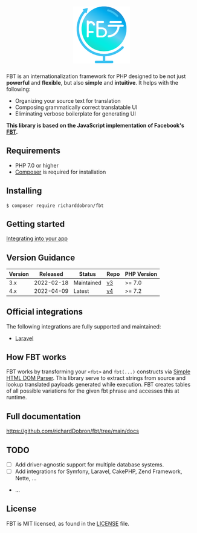 <h1 align="center">
  <img src="icon.png" height="150" width="150" alt="FBT"/>
</h1>

FBT is an internationalization framework for PHP designed to be not just **powerful** and **flexible**, but also **simple** and **intuitive**.  It helps with the following:
* Organizing your source text for translation
* Composing grammatically correct translatable UI
* Eliminating verbose boilerplate for generating UI

**This library is based on the JavaScript implementation of Facebook's [FBT][link-facebook-fbt].**

## Requirements
* PHP 7.0 or higher
* [Composer](https://getcomposer.org) is required for installation

## Installing

```shell
$ composer require richarddobron/fbt
```

## Getting started

[Integrating into your app](docs/getting_started.md)

## Version Guidance

| Version | Released   | Status     | Repo             | PHP Version |
|---------|------------|------------|------------------|-------------|
| 3.x     | 2022-02-18 | Maintained | [v3][fbt-3-repo] | >= 7.0      |
| 4.x     | 2022-04-09 | Latest     | [v4][fbt-4-repo] | >= 7.2      |

## Official integrations

The following integrations are fully supported and maintained:

- [Laravel](https://github.com/richardDobron/laravel-fbt)

## How FBT works
FBT works by transforming your `<fbt>` and `fbt(...)` constructs via
[Simple HTML DOM Parser][simplehtmldom].  This library serve to extract strings from source and
lookup translated payloads generated while execution.  FBT creates tables
of all possible variations for the given fbt phrase and accesses this
at runtime.

## Full documentation
https://github.com/richardDobron/fbt/tree/main/docs


## TODO

- [ ] Add driver-agnostic support for multiple database systems.
- [ ] Add integrations for Symfony, Laravel, CakePHP, Zend Framework, Nette, ...
- ...

## License
FBT is MIT licensed, as found in the [LICENSE](LICENSE) file.

[fbt-3-repo]: https://github.com/richarddobron/fbt/tree/3.x
[fbt-4-repo]: https://github.com/richarddobron/fbt
[link-facebook-fbt]: https://github.com/facebook/fbt
[simplehtmldom]: https://sourceforge.net/projects/simplehtmldom/files/simplehtmldom/1.9.1/

